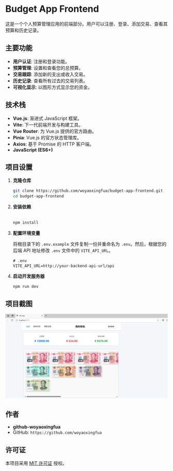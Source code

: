 # Budget App Frontend

这是一个个人预算管理应用的前端部分。用户可以注册、登录、添加交易、查看其预算和历史记录。

## 主要功能

- **用户认证**: 注册和登录功能。
- **预算管理**: 设置和查看您的总预算。
- **交易跟踪**: 添加新的支出或收入交易。
- **历史记录**: 查看所有过去的交易列表。
- **可视化显示**: 以图形方式显示您的资金。

## 技术栈

- **Vue.js**: 渐进式 JavaScript 框架。
- **Vite**: 下一代前端开发与构建工具。
- **Vue Router**: 为 Vue.js 提供的官方路由。
- **Pinia**: Vue.js 的官方状态管理库。
- **Axios**: 基于 Promise 的 HTTP 客户端。
- **JavaScript (ES6+)**

## 项目设置

1.  **克隆仓库**
    ```bash
    git clone https://github.com/woyaoxingfua/budget-app-frontend.git
    cd budget-app-frontend
    ```

2.  **安装依赖**
    ```bash

    npm install
    ```

3.  **配置环境变量**

    将根目录下的 `.env.example` 文件复制一份并重命名为 `.env`。然后，根据您的后端 API 地址修改 `.env` 文件中的 `VITE_API_URL`。

    ```
    # .env
    VITE_API_URL=http://your-backend-api-url/api
    ```

4.  **启动开发服务器**
    ```bash
    npm run dev
    ```

## 项目截图
![alt text](image.png)

## 作者

- **github-woyaoxingfua**
- GitHub: `https://github.com/woyaoxingfua`

## 许可证

本项目采用 [MIT 许可证](LICENSE) 授权。
